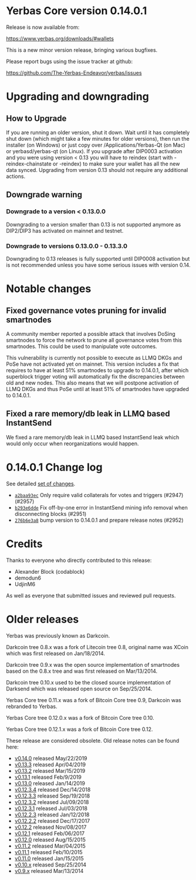 Yerbas Core version 0.14.0.1
==========================

Release is now available from:

  <https://www.yerbas.org/downloads/#wallets>

This is a new minor version release, bringing various bugfixes.

Please report bugs using the issue tracker at github:

  <https://github.com/The-Yerbas-Endeavor/yerbas/issues>


Upgrading and downgrading
=========================

How to Upgrade
--------------

If you are running an older version, shut it down. Wait until it has completely
shut down (which might take a few minutes for older versions), then run the
installer (on Windows) or just copy over /Applications/Yerbas-Qt (on Mac) or
yerbasd/yerbas-qt (on Linux). If you upgrade after DIP0003 activation and you were
using version < 0.13 you will have to reindex (start with -reindex-chainstate
or -reindex) to make sure your wallet has all the new data synced. Upgrading from
version 0.13 should not require any additional actions.

Downgrade warning
-----------------

### Downgrade to a version < 0.13.0.0

Downgrading to a version smaller than 0.13 is not supported anymore as DIP2/DIP3 has
activated on mainnet and testnet.

### Downgrade to versions 0.13.0.0 - 0.13.3.0

Downgrading to 0.13 releases is fully supported until DIP0008 activation but is not
recommended unless you have some serious issues with version 0.14.

Notable changes
===============

Fixed governance votes pruning for invalid smartnodes 
------------------------------------------------------
A community member reported a possible attack that involves DoSing smartnodes to force the network
to prune all governance votes from this smartnodes. This could be used to manipulate vote outcomes.

This vulnerability is currently not possible to execute as LLMQ DKGs and PoSe have not activated yet on
mainnet. This version includes a fix that requires to have at least 51% smartnodes to upgrade to
0.14.0.1, after which superblock trigger voting will automatically fix the discrepancies between
old and new nodes. This also means that we will postpone activation of LLMQ DKGs and thus PoSe until
at least 51% of smartnodes have upgraded to 0.14.0.1.

Fixed a rare memory/db leak in LLMQ based InstantSend
-----------------------------------------------------
We fixed a rare memory/db leak in LLMQ based InstantSend leak which would only occur when reorganizations
would happen.

0.14.0.1 Change log
===================

See detailed [set of changes](https://github.com/The-Yerbas-Endeavor/yerbas/compare/v0.14.0.0...yerbas:v0.14.0.1).

- [`a2baa93ec`](https://github.com/The-Yerbas-Endeavor/yerbas/commit/a2baa93ec) Only require valid collaterals for votes and triggers (#2947) (#2957)
- [`b293e6dde`](https://github.com/The-Yerbas-Endeavor/yerbas/commit/b293e6dde) Fix off-by-one error in InstantSend mining info removal when disconnecting blocks (#2951)
- [`276b6e3a8`](https://github.com/The-Yerbas-Endeavor/yerbas/commit/276b6e3a8) bump version to 0.14.0.1 and prepare release notes (#2952)

Credits
=======

Thanks to everyone who directly contributed to this release:

- Alexander Block (codablock)
- demodun6
- UdjinM6

As well as everyone that submitted issues and reviewed pull requests.

Older releases
==============

Yerbas was previously known as Darkcoin.

Darkcoin tree 0.8.x was a fork of Litecoin tree 0.8, original name was XCoin
which was first released on Jan/18/2014.

Darkcoin tree 0.9.x was the open source implementation of smartnodes based on
the 0.8.x tree and was first released on Mar/13/2014.

Darkcoin tree 0.10.x used to be the closed source implementation of Darksend
which was released open source on Sep/25/2014.

Yerbas Core tree 0.11.x was a fork of Bitcoin Core tree 0.9,
Darkcoin was rebranded to Yerbas.

Yerbas Core tree 0.12.0.x was a fork of Bitcoin Core tree 0.10.

Yerbas Core tree 0.12.1.x was a fork of Bitcoin Core tree 0.12.

These release are considered obsolete. Old release notes can be found here:

- [v0.14.0](https://github.com/The-Yerbas-Endeavor/yerbas/blob/master/doc/release-notes/yerbas/release-notes-0.14.0.md) released May/22/2019
- [v0.13.3](https://github.com/The-Yerbas-Endeavor/yerbas/blob/master/doc/release-notes/yerbas/release-notes-0.13.3.md) released Apr/04/2019
- [v0.13.2](https://github.com/The-Yerbas-Endeavor/yerbas/blob/master/doc/release-notes/yerbas/release-notes-0.13.2.md) released Mar/15/2019
- [v0.13.1](https://github.com/The-Yerbas-Endeavor/yerbas/blob/master/doc/release-notes/yerbas/release-notes-0.13.1.md) released Feb/9/2019
- [v0.13.0](https://github.com/The-Yerbas-Endeavor/yerbas/blob/master/doc/release-notes/yerbas/release-notes-0.13.0.md) released Jan/14/2019
- [v0.12.3.4](https://github.com/The-Yerbas-Endeavor/yerbas/blob/master/doc/release-notes/yerbas/release-notes-0.12.3.4.md) released Dec/14/2018
- [v0.12.3.3](https://github.com/The-Yerbas-Endeavor/yerbas/blob/master/doc/release-notes/yerbas/release-notes-0.12.3.3.md) released Sep/19/2018
- [v0.12.3.2](https://github.com/The-Yerbas-Endeavor/yerbas/blob/master/doc/release-notes/yerbas/release-notes-0.12.3.2.md) released Jul/09/2018
- [v0.12.3.1](https://github.com/The-Yerbas-Endeavor/yerbas/blob/master/doc/release-notes/yerbas/release-notes-0.12.3.1.md) released Jul/03/2018
- [v0.12.2.3](https://github.com/The-Yerbas-Endeavor/yerbas/blob/master/doc/release-notes/yerbas/release-notes-0.12.2.3.md) released Jan/12/2018
- [v0.12.2.2](https://github.com/The-Yerbas-Endeavor/yerbas/blob/master/doc/release-notes/yerbas/release-notes-0.12.2.2.md) released Dec/17/2017
- [v0.12.2](https://github.com/The-Yerbas-Endeavor/yerbas/blob/master/doc/release-notes/yerbas/release-notes-0.12.2.md) released Nov/08/2017
- [v0.12.1](https://github.com/The-Yerbas-Endeavor/yerbas/blob/master/doc/release-notes/yerbas/release-notes-0.12.1.md) released Feb/06/2017
- [v0.12.0](https://github.com/The-Yerbas-Endeavor/yerbas/blob/master/doc/release-notes/yerbas/release-notes-0.12.0.md) released Aug/15/2015
- [v0.11.2](https://github.com/The-Yerbas-Endeavor/yerbas/blob/master/doc/release-notes/yerbas/release-notes-0.11.2.md) released Mar/04/2015
- [v0.11.1](https://github.com/The-Yerbas-Endeavor/yerbas/blob/master/doc/release-notes/yerbas/release-notes-0.11.1.md) released Feb/10/2015
- [v0.11.0](https://github.com/The-Yerbas-Endeavor/yerbas/blob/master/doc/release-notes/yerbas/release-notes-0.11.0.md) released Jan/15/2015
- [v0.10.x](https://github.com/The-Yerbas-Endeavor/yerbas/blob/master/doc/release-notes/yerbas/release-notes-0.10.0.md) released Sep/25/2014
- [v0.9.x](https://github.com/The-Yerbas-Endeavor/yerbas/blob/master/doc/release-notes/yerbas/release-notes-0.9.0.md) released Mar/13/2014

